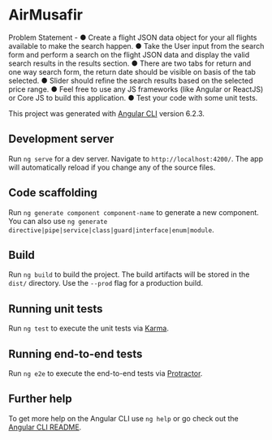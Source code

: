 # AirMusafir
Problem Statement -
● Create a flight JSON data object for your all flights available to make the search happen.
● Take the User input from the search form and perform a search on the flight JSON data
and display the valid search results in the results section.
● There are two tabs for return and one way search form, the return date should be visible
on basis of the tab selected.
● Slider should refine the search results based on the selected price range.
● Feel free to use any JS frameworks (like Angular or ReactJS) or Core JS to build this
application.
● Test your code with some unit tests.

This project was generated with [Angular CLI](https://github.com/angular/angular-cli) version 6.2.3.

## Development server

Run `ng serve` for a dev server. Navigate to `http://localhost:4200/`. The app will automatically reload if you change any of the source files.

## Code scaffolding

Run `ng generate component component-name` to generate a new component. You can also use `ng generate directive|pipe|service|class|guard|interface|enum|module`.

## Build

Run `ng build` to build the project. The build artifacts will be stored in the `dist/` directory. Use the `--prod` flag for a production build.

## Running unit tests

Run `ng test` to execute the unit tests via [Karma](https://karma-runner.github.io).

## Running end-to-end tests

Run `ng e2e` to execute the end-to-end tests via [Protractor](http://www.protractortest.org/).

## Further help

To get more help on the Angular CLI use `ng help` or go check out the [Angular CLI README](https://github.com/angular/angular-cli/blob/master/README.md).
